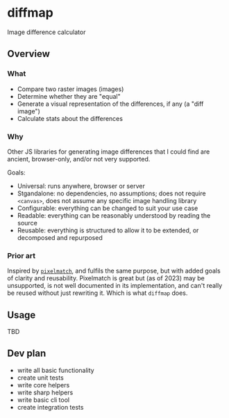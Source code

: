 # diffmap

Image difference calculator

## Overview

### What

* Compare two raster images (images)
* Determine whether they are "equal"
* Generate a visual representation of the differences, if any (a "diff image")
* Calculate stats about the differences

### Why

Other JS libraries for generating image differences that I could find are ancient, browser-only, and/or not very supported.

Goals:

* Universal: runs anywhere, browser or server
* Stgandalone: no dependencies, no assumptions; does not require `<canvas>`, does not assume any specific image handling library
* Configurable: everything can be changed to suit your use case
* Readable: everything can be reasonably understood by reading the source
* Reusable: everything is structured to allow it to be extended, or decomposed and repurposed

### Prior art

Inspired by [`pixelmatch`](https://www.npmjs.com/package/pixelmatch), and fulfils the same purpose, but with added goals of clarity and reusability. Pixelmatch is great but (as of 2023) may be unsupported, is not well documented in its implementation, and can't really be reused without just rewriting it. Which is what `diffmap` does.

## Usage

TBD

## Dev plan

* write all basic functionality
* create unit tests
* write core helpers
* write sharp helpers
* write basic cli tool
* create integration tests
